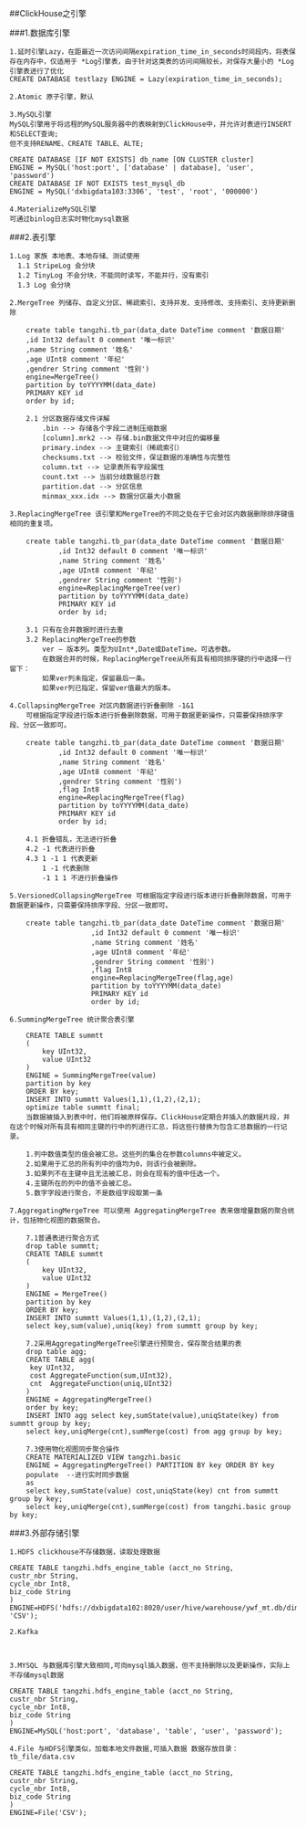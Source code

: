 ##ClickHouse之引擎

###1.数据库引擎
    
    1.延时引擎Lazy，在距最近一次访问间隔expiration_time_in_seconds时间段内，将表保存在内存中，仅适用于 *Log引擎表，由于针对这类表的访问间隔较长，对保存大量小的 *Log引擎表进行了优化
    CREATE DATABASE testlazy ENGINE = Lazy(expiration_time_in_seconds);
    
    2.Atomic 原子引擎，默认
    
    3.MySQL引擎
    MySQL引擎用于将远程的MySQL服务器中的表映射到ClickHouse中，并允许对表进行INSERT和SELECT查询;
    但不支持RENAME、CREATE TABLE、ALTE;
    
    CREATE DATABASE [IF NOT EXISTS] db_name [ON CLUSTER cluster]
    ENGINE = MySQL('host:port', ['database' | database], 'user', 'password')
    CREATE DATABASE IF NOT EXISTS test_mysql_db
    ENGINE = MySQL('dxbigdata103:3306', 'test', 'root', '000000')
    
    4.MaterializeMySQL引擎
    可通过binlog日志实时物化mysql数据
    
###2.表引擎

    1.Log 家族 本地表、本地存储、测试使用
      1.1 StripeLog 会分块
      1.2 TinyLog 不会分块，不能同时读写，不能并行，没有索引
      1.3 Log 会分块
      
    2.MergeTree 列储存、自定义分区、稀疏索引、支持并发、支持修改、支持索引、支持更新删除
    
        create table tangzhi.tb_par(data_date DateTime comment '数据日期'
        ,id Int32 default 0 comment '唯一标识'
        ,name String comment '姓名'
        ,age UInt8 comment '年纪'
        ,gendrer String comment '性别')
        engine=MergeTree() 
        partition by toYYYYMM(data_date)
        PRIMARY KEY id
        order by id;
        
        2.1 分区数据存储文件详解
            .bin --> 存储各个字段二进制压缩数据
            [column].mrk2 --> 存储.bin数据文件中对应的偏移量
            primary.index --> 主键索引（稀疏索引）
            checksums.txt --> 校验文件，保证数据的准确性与完整性
            column.txt --> 记录表所有字段属性
            count.txt --> 当前分歧数据总行数
            partition.dat --> 分区信息
            minmax_xxx.idx --> 数据分区最大小数据
            
    3.ReplacingMergeTree 该引擎和MergeTree的不同之处在于它会对区内数据删除排序键值相同的重复项。
        
        create table tangzhi.tb_par(data_date DateTime comment '数据日期'
                ,id Int32 default 0 comment '唯一标识'
                ,name String comment '姓名'
                ,age UInt8 comment '年纪'
                ,gendrer String comment '性别')
                engine=ReplacingMergeTree(ver) 
                partition by toYYYYMM(data_date)
                PRIMARY KEY id
                order by id;
                
        3.1 只有在合并数据时进行去重
        3.2 ReplacingMergeTree的参数
            ver — 版本列。类型为UInt*,Date或DateTime。可选参数。
            在数据合并的时候，ReplacingMergeTree从所有具有相同排序键的行中选择一行留下：
            如果ver列未指定，保留最后一条。
            如果ver列已指定，保留ver值最大的版本。
            
    4.CollapsingMergeTree 对区内数据进行折叠删除 -1&1
        可根据指定字段进行版本进行折叠删除数据，可用于数据更新操作，只需要保持排序字段、分区一致即可。
    
        create table tangzhi.tb_par(data_date DateTime comment '数据日期'
                ,id Int32 default 0 comment '唯一标识'
                ,name String comment '姓名'
                ,age UInt8 comment '年纪'
                ,gendrer String comment '性别')
                ,flag Int8
                engine=ReplacingMergeTree(flag) 
                partition by toYYYYMM(data_date)
                PRIMARY KEY id
                order by id;
                
        4.1 折叠错乱，无法进行折叠
        4.2 -1 代表进行折叠
        4.3 1 -1 1 代表更新
            1 -1 代表删除
            -1 1 1 不进行折叠操作
            
    5.VersionedCollapsingMergeTree 可根据指定字段进行版本进行折叠删除数据，可用于数据更新操作，只需要保持排序字段、分区一致即可。
        
        create table tangzhi.tb_par(data_date DateTime comment '数据日期'
                        ,id Int32 default 0 comment '唯一标识'
                        ,name String comment '姓名'
                        ,age UInt8 comment '年纪'
                        ,gendrer String comment '性别')
                        ,flag Int8
                        engine=ReplacingMergeTree(flag,age) 
                        partition by toYYYYMM(data_date)
                        PRIMARY KEY id
                        order by id;
                        
    6.SummingMergeTree 统计聚合表引擎
    
        CREATE TABLE summtt
        (
            key UInt32,
            value UInt32
        )
        ENGINE = SummingMergeTree(value)
        partition by key
        ORDER BY key;
        INSERT INTO summtt Values(1,1),(1,2),(2,1);
        optimize table summtt final;
        当数据被插入到表中时，他们将被原样保存。ClickHouse定期合并插入的数据片段，并在这个时候对所有具有相同主键的行中的列进行汇总，将这些行替换为包含汇总数据的一行记录。
        
        1.列中数值类型的值会被汇总。这些列的集合在参数columns中被定义。
        2.如果用于汇总的所有列中的值均为0，则该行会被删除。       
        3.如果列不在主键中且无法被汇总，则会在现有的值中任选一个。  
        4.主键所在的列中的值不会被汇总。
        5.数字字段进行聚合，不是数组字段取第一条
        
    7.AggregatingMergeTree 可以使用 AggregatingMergeTree 表来做增量数据的聚合统计，包括物化视图的数据聚合。
        
        7.1普通表进行聚合方式
        drop table summtt;
        CREATE TABLE summtt
        (
            key UInt32,
            value UInt32
        )
        ENGINE = MergeTree()
        partition by key
        ORDER BY key;
        INSERT INTO summtt Values(1,1),(1,2),(2,1);
        select key,sum(value),uniq(key) from summtt group by key;
        
        7.2采用AggregatingMergeTree引擎进行预聚合，保存聚合结果的表
        drop table agg;
        CREATE TABLE agg(
         key UInt32,
         cost AggregateFunction(sum,UInt32),
         cnt  AggregateFunction(uniq,UInt32)
        )
        ENGINE = AggregatingMergeTree()
        order by key;
        INSERT INTO agg select key,sumState(value),uniqState(key) from summtt group by key;
        select key,uniqMerge(cnt),sumMerge(cost) from agg group by key;
        
        7.3使用物化视图同步聚合操作
        CREATE MATERIALIZED VIEW tangzhi.basic
        ENGINE = AggregatingMergeTree() PARTITION BY key ORDER BY key
        populate  --进行实时同步数据
        as
        select key,sumState(value) cost,uniqState(key) cnt from summtt group by key;
        select key,uniqMerge(cnt),sumMerge(cost) from tangzhi.basic group by key;
  
###3.外部存储引擎

    1.HDFS clickhouse不存储数据，读取处理数据
    
    CREATE TABLE tangzhi.hdfs_engine_table (acct_no String, 
    custr_nbr String,
    cycle_nbr Int8,
    biz_code String
    ) ENGINE=HDFS('hdfs://dxbigdata102:8020/user/hive/warehouse/ywf_mt.db/dim_card_acct_cu/000000_0', 'CSV');
    
    2.Kafka
    
    
    
    3.MYSQL 与数据库引擎大致相同,可向mysql插入数据，但不支持删除以及更新操作，实际上不存储mysql数据
    
    CREATE TABLE tangzhi.hdfs_engine_table (acct_no String, 
    custr_nbr String,
    cycle_nbr Int8,
    biz_code String
    )
    ENGINE=MySQL('host:port', 'database', 'table', 'user', 'password');
    
    4.File 与HDFS引擎类似，加载本地文件数据,可插入数据 数据存放目录：tb_file/data.csv
    
    CREATE TABLE tangzhi.hdfs_engine_table (acct_no String, 
    custr_nbr String,
    cycle_nbr Int8,
    biz_code String
    )
    ENGINE=File('CSV');
    
          

        
    
        
        
            